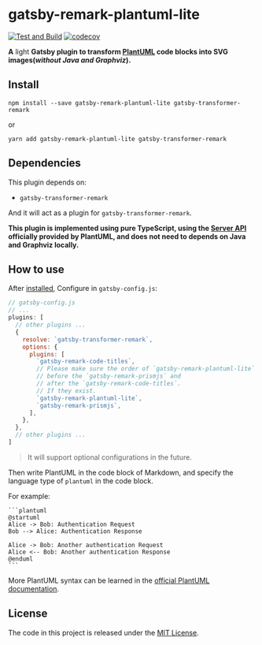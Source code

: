 # gatsby-remark-plantuml-lite

[![Test and Build](https://github.com/Mogeko/gatsby-remark-plantuml-lite/workflows/Test%20and%20Build/badge.svg)](https://github.com/Mogeko/gatsby-remark-plantuml-lite/actions?query=workflow%3A%22Test+and+Build%22)
[![codecov](https://codecov.io/gh/Mogeko/gatsby-remark-plantuml-lite/branch/master/graph/badge.svg)](https://codecov.io/gh/Mogeko/gatsby-remark-plantuml-lite)

**A** light **Gatsby plugin to transform [PlantUML](plantuml.com/) code blocks into SVG images(_without Java and Graphviz_).**

## Install

```
npm install --save gatsby-remark-plantuml-lite gatsby-transformer-remark
```

or

```
yarn add gatsby-remark-plantuml-lite gatsby-transformer-remark
```

## Dependencies

This plugin depends on:

- `gatsby-transformer-remark`

And it will act as a plugin for `gatsby-transformer-remark`.

**This plugin is implemented using pure TypeScript, using the [Server API](http://www.plantuml.com/plantuml/uml/SyfFKj2rKt3CoKnELR1Io4ZDoSa70000) officially provided by PlantUML, and does not need to depends on Java and Graphviz locally.**

## How to use

After [installed](#install), Configure in `gatsby-config.js`:

```javascript
// gatsby-config.js
// ...
plugins: [
  // other plugins ...
  {
    resolve: `gatsby-transformer-remark`,
    options: {
      plugins: [
        `gatsby-remark-code-titles`,
        // Please make sure the order of `gatsby-remark-plantuml-lite`
        // before the `gatsby-remark-prismjs` and 
        // after the `gatsby-remark-code-titles`.
        // If they exist.
        `gatsby-remark-plantuml-lite`,
        `gatsby-remark-prismjs`,
      ],
    },
  },
  // other plugins ...
]
```

> It will support optional configurations in the future.

Then write PlantUML in the code block of Markdown, and specify the language type of `plantuml` in the code block.

For example:

````
```plantuml
@startuml
Alice -> Bob: Authentication Request
Bob --> Alice: Authentication Response

Alice -> Bob: Another authentication Request
Alice <-- Bob: Another authentication Response
@enduml
```
````

More PlantUML syntax can be learned in the [official PlantUML documentation](https://plantuml.com/).

## License

The code in this project is released under the [MIT License](https://github.com/Mogeko/gatsby-remark-plantuml-lite/blob/master/LICENSE).
